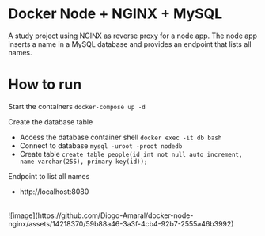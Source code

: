 # Docker Node + NGINX + MySQL

A study project using NGINX as reverse proxy for a node app.
The node app inserts a name in a MySQL database and provides an endpoint that lists all names.

# How to run
Start the containers ```docker-compose up -d```

Create the database table
- Access the database container shell ```docker exec -it db bash```
- Connect to database ```mysql -uroot -proot nodedb```
- Create table ```create table people(id int not null auto_increment, name varchar(255), primary key(id));```

Endpoint to list all names
- http://localhost:8080
<br>
![image](https://github.com/Diogo-Amaral/docker-node-nginx/assets/14218370/59b88a46-3a3f-4cb4-92b7-2555a46b3992)

